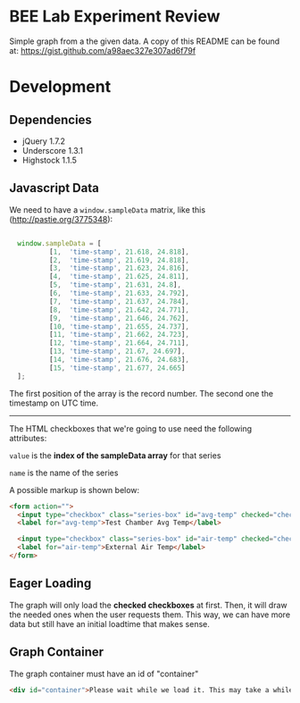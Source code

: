 BEE Lab Experiment Review
===

Simple graph from a the given data. A copy of this README can be found at: https://gist.github.com/a98aec327e307ad6f79f

Development
===

Dependencies
---

* jQuery 1.7.2
* Underscore 1.3.1
* Highstock 1.1.5

Javascript Data
---

We need to have a `window.sampleData` matrix, like this (http://pastie.org/3775348):

```javascript

  window.sampleData = [
          [1,  'time-stamp', 21.618, 24.818],
          [2,  'time-stamp', 21.619, 24.818],
          [3,  'time-stamp', 21.623, 24.816],
          [4,  'time-stamp', 21.625, 24.811],
          [5,  'time-stamp', 21.631, 24.8],
          [6,  'time-stamp', 21.633, 24.792],
          [7,  'time-stamp', 21.637, 24.784],
          [8,  'time-stamp', 21.642, 24.771],
          [9,  'time-stamp', 21.646, 24.762],
          [10, 'time-stamp', 21.655, 24.737],
          [11, 'time-stamp', 21.662, 24.723],
          [12, 'time-stamp', 21.664, 24.711],
          [13, 'time-stamp', 21.67, 24.697],
          [14, 'time-stamp', 21.676, 24.683],
          [15, 'time-stamp', 21.677, 24.665]
  ];
```

The first position of the array is the record number. The second one the timestamp on UTC time.

---

The HTML checkboxes that we're going to use need the following attributes:

  `value` is the **index of the sampleData array** for that series

  `name` is the name of the series

A possible markup is shown below:

```html
<form action="">
  <input type="checkbox" class="series-box" id="avg-temp" checked="checked" value="1" name="Test Chamber Avg Temp"/>
  <label for="avg-temp">Test Chamber Avg Temp</label>

  <input type="checkbox" class="series-box" id="air-temp" checked="checked" value="2" name="External Air Temp" />
  <label for="air-temp">External Air Temp</label>
</form>
```

Eager Loading
---

The graph will only load the **checked checkboxes** at first. Then, it will draw the needed ones when the user requests them. This way, we can have more data but still have an initial loadtime that makes sense.

Graph Container
---

The graph container must have an id of "container"

```html
<div id="container">Please wait while we load it. This may take a while.</div>
```